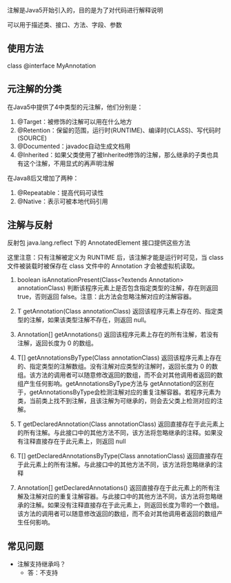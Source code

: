 

注解是Java5开始引入的，目的是为了对代码进行解释说明

可以用于描述类、接口、方法、字段、参数

## 使用方法

class @interface MyAnnotation

## 元注解的分类

在Java5中提供了4中类型的元注解，他们分别是：

1. @Target：被修饰的注解可以用在什么地方
2. @Retention：保留的范围，运行时(RUNTIME)、编译时(CLASS)、写代码时(SOURCE)
3. @Documented：javadoc自动生成文档用
4. @Inherited：如果父类使用了被Inherited修饰的注解，那么继承的子类也具有这个注解，不用显式的再声明注解

在Java8后又增加了两种：

1. @Repeatable：提高代码可读性
2. @Native：表示可被本地代码引用

## 注解与反射

反射包 java.lang.reflect 下的 AnnotatedElement 接口提供这些方法

这里注意：只有注解被定义为 RUNTIME 后，该注解才能是运行时可见，当 class 文件被装载时被保存在 class 文件中的 Annotation 才会被虚拟机读取。

1. boolean isAnnotationPresent(Class<?extends Annotation> annotationClass)
判断该程序元素上是否包含指定类型的注解，存在则返回 true，否则返回 false。注意：此方法会忽略注解对应的注解容器。

2. <T extends Annotation> T getAnnotation(Class<T> annotationClass)
返回该程序元素上存在的、指定类型的注解，如果该类型注解不存在，则返回 null。

3. Annotation[] getAnnotations()
返回该程序元素上存在的所有注解，若没有注解，返回长度为 0 的数组。

4. <T extends Annotation> T[] getAnnotationsByType(Class<T> annotationClass)
返回该程序元素上存在的、指定类型的注解数组。没有注解对应类型的注解时，返回长度为 0 的数组。该方法的调用者可以随意修改返回的数组，而不会对其他调用者返回的数组产生任何影响。getAnnotationsByType方法与 getAnnotation的区别在于，getAnnotationsByType会检测注解对应的重复注解容器。若程序元素为类，当前类上找不到注解，且该注解为可继承的，则会去父类上检测对应的注解。

5. <T extends Annotation> T getDeclaredAnnotation(Class<T> annotationClass)
返回直接存在于此元素上的所有注解。与此接口中的其他方法不同，该方法将忽略继承的注释。如果没有注释直接存在于此元素上，则返回 null

6. <T extends Annotation> T[] getDeclaredAnnotationsByType(Class<T> annotationClass)
返回直接存在于此元素上的所有注解。与此接口中的其他方法不同，该方法将忽略继承的注释

7. Annotation[] getDeclaredAnnotations()
返回直接存在于此元素上的所有注解及注解对应的重复注解容器。与此接口中的其他方法不同，该方法将忽略继承的注解。如果没有注释直接存在于此元素上，则返回长度为零的一个数组。该方法的调用者可以随意修改返回的数组，而不会对其他调用者返回的数组产生任何影响。

## 常见问题

- 注解支持继承吗？
  - 答：不支持
